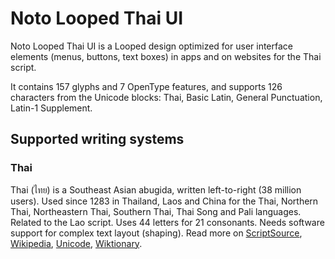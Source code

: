 
# Noto Looped Thai UI

Noto Looped Thai UI is a Looped design optimized for user interface elements (menus, buttons, text boxes) in apps and on websites for the Thai script.

It contains 157 glyphs and 7 OpenType features, and supports 126 characters from the Unicode blocks: Thai, Basic Latin, General Punctuation, Latin-1 Supplement.


## Supported writing systems


### Thai

Thai (ไทย) is a Southeast Asian abugida, written left-to-right (38 million users). Used since 1283 in Thailand, Laos and China for the Thai, Northern Thai, Northeastern Thai, Southern Thai, Thai Song and Pali languages. Related to the Lao script. Uses 44 letters for 21 consonants. Needs software support for complex text layout (shaping). Read more on [ScriptSource](https://scriptsource.org/scr/Thai), [Wikipedia](https://en.wikipedia.org/wiki/ISO_15924:Thai), [Unicode](https://www.unicode.org/versions/Unicode13.0.0/ch16.pdf#G46485), [Wiktionary](https://en.wiktionary.org/wiki/Category:Thai_script).

